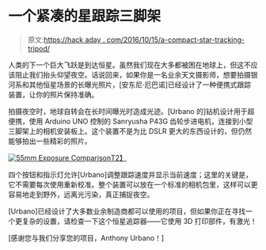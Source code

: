 # 一个紧凑的星跟踪三脚架

> 原文:[https://hack aday . com/2016/10/15/a-compact-star-tracking-tripod/](https://hackaday.com/2016/10/15/a-compact-star-tracking-tripod/)

人类的下一个巨大飞跃是到达恒星。虽然我们现在大多都被困在地球上，但这不应该阻止我们抬头仰望夜空。话说回来，如果你是一名业余天文摄影师，想要拍摄银河系和其他恒星场景的长曝光照片，[安东尼·厄巴诺]已经设计了一种便携式跟踪装置，让你的照片保持准确。

拍摄夜空时，地球自转会在长时间曝光时造成光迹。[Urbano 的]钻机设计用于超便携，使用 Arduino UNO 控制的 Sanryusha P43G 齿轮步进电机，连接到小型三脚架上的相机安装板上。这个装置不是为比 DSLR 更大的东西设计的，但仍然能够拍出一些精彩的照片。

[![55mm Exposure Comparison](../Images/8591fe83958f03a66cf655beffd0379a.png)T2】](https://hackaday.com/wp-content/uploads/2016/10/55-mm-at-120-sec-animation.gif)

四个按钮和指示灯允许[Urbano]调整跟踪速度并显示当前速度；这里的关键是，它不需要每次使用重新校准。整个装置可以放在一个标准的相机包里，这样可以更容易地走到野外，远离光污染，真正捕捉夜空。

[Urbano]已经设计了大多数业余制造商都可以使用的项目，但如果你正在寻找一个更复杂的设置，请检查一下这个恒星追踪器——它使用 3D 打印部件，有激光！

[感谢您与我们分享您的项目，Anthony Urbano！]